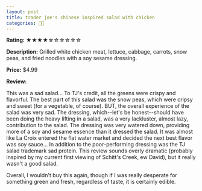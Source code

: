 ```yaml
---
layout: post
title: trader joe's chinese inspired salad with chicken
categories: 🥗🍴
---
```


**Rating:** ★★★★☆☆☆☆☆☆

**Description:** Grilled white chicken meat, lettuce, cabbage, carrots, snow peas, and fried noodles with a soy sesame dressing.

**Price:** $4.99

**Review:**

This was a sad salad... To TJ's credit, all the greens were crispy and flavorful. The best part of this salad was the snow peas, which were cripsy and sweet (for a vegetable, of course). BUT, the overall experience of the salad was very sad. The dressing, which--let's be honest--should have been doing the heavy lifting in a salad, was a very lackluster, almost lazy, contribution to the salad. The dressing was very watered down, providing more of a soy and sesame essence than it dressed the salad. It was almost like La Croix entered the flat water market and decided the next best flavor was soy sauce... In addition to the poor-performing dressing was the TJ salad trademark sad protein. This review sounds overly dramatic (probably inspired by my current first viewing of Schitt's Creek, ew David), but it really wasn't a good salad. 

Overall, I wouldn't buy this again, though if I was really desperate for something green and fresh, regardless of taste, it is certainly edible.

